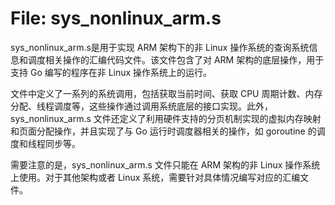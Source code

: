 # File: sys_nonlinux_arm.s

sys_nonlinux_arm.s是用于实现 ARM 架构下的非 Linux 操作系统的查询系统信息和调度相关操作的汇编代码文件。该文件包含了对 ARM 架构的底层操作，用于支持 Go 编写的程序在非 Linux 操作系统上的运行。

文件中定义了一系列的系统调用，包括获取当前时间、获取 CPU 周期计数、内存分配、线程调度等，这些操作通过调用系统底层的接口实现。此外，sys_nonlinux_arm.s 文件还定义了利用硬件支持的分页机制实现的虚拟内存映射和页面分配操作，并且实现了与 Go 运行时调度器相关的操作，如 goroutine 的调度和线程同步等。

需要注意的是，sys_nonlinux_arm.s 文件只能在 ARM 架构的非 Linux 操作系统上使用。对于其他架构或者 Linux 系统，需要针对具体情况编写对应的汇编文件。

